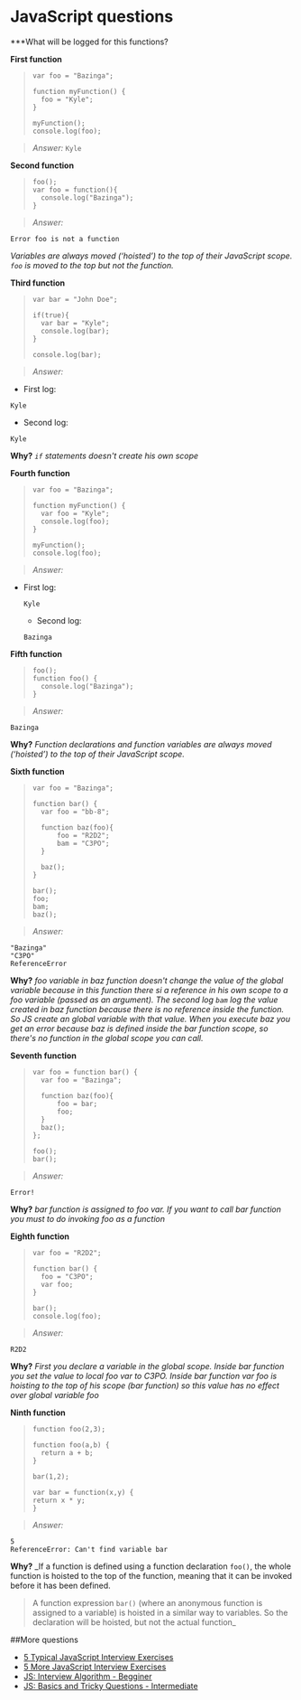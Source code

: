 JavaScript questions
====================

***What will be logged for this functions?

 **First function**

> ```
> var foo = "Bazinga";
>
> function myFunction() {
> 	foo = "Kyle";
> }
>
> myFunction();
> console.log(foo);
> ```

> *Answer:*
	```
	Kyle
	```

**Second function**
> ```
> foo();
> var foo = function(){
> 	console.log("Bazinga");
> }
> ```

> *Answer:*
  ```
  Error foo is not a function
  ```
  _Variables are always moved (‘hoisted’) to the top of their JavaScript scope. ```foo``` is moved to the top but not the function._

**Third function**
> ```
> var bar = "John Doe";
>
> if(true){
> 	var bar = "Kyle";
> 	console.log(bar);
> }
>
> console.log(bar);
>
> ```

> *Answer:*

  * First log:
  ```
  Kyle
  ```

  * Second log:
  ```
  Kyle
  ```
  **Why?**
  _```if``` statements doesn't create his own scope_

**Fourth function**
> ```
> var foo = "Bazinga";
>
> function myFunction() {
> 	var foo = "Kyle";
> 	console.log(foo);
> }
>
> myFunction();
> console.log(foo);
>
> ```

> *Answer:*

* First log:
    ```
    Kyle
    ```

    * Second log:
    ```
    Bazinga
    ```

**Fifth function**
> ```
> foo();
> function foo() {
> 	console.log("Bazinga");
> }
> ```

>*Answer:*

  ```
  Bazinga
  ```

  **Why?**
  _Function declarations and function variables are always moved (‘hoisted’) to the top of their JavaScript scope._

**Sixth function**
> ```
> var foo = "Bazinga";
>
> function bar() {
> 	var foo = "bb-8";
>
> 	function baz(foo){
> 		foo = "R2D2";
> 		bam = "C3PO";
> 	}
>
> 	baz();
> }
>
> bar();
> foo;
> bam;
> baz();
> ```

> *Answer:*

  ```
  "Bazinga"
  "C3PO"
  ReferenceError
  ```

  **Why?**
  _foo variable in baz function doesn't change the value of the global variable because in this function there si a reference in his own scope to a foo variable (passed as an argument). The second log ```bam``` log the value created in baz function because there is no reference inside the function. So JS create an global variable with that value. When you execute baz you get an error because baz is defined inside the bar function scope, so there's no function in the global scope you can call._

**Seventh function**
> ```
> var foo = function bar() {
> 	var foo = "Bazinga";
>
> 	function baz(foo){
> 		foo = bar;
> 		foo;
> 	}
> 	baz();
> };
>
> foo();
> bar();
>
> ```

> *Answer:*
  ```
  Error!
  ```
  **Why?**
  _bar function is assigned to foo var. If you want to call bar function you must to do invoking foo as a function_

**Eighth function**
> ```
> var foo = "R2D2";
>
> function bar() {
> 	foo = "C3PO";
> 	var foo;
> }
>
> bar();
> console.log(foo);
> ```

> *Answer:*
  ```
  R2D2
  ```
  **Why?**
  _First you declare a variable in the global scope. Inside bar function you set the value to local foo var to C3PO. Inside bar function var foo is hoisting to the top of his scope (bar function) so
  this value has no effect over global variable foo_

  **Ninth function**
> ```
> function foo(2,3);
>
> function foo(a,b) {
>   return a + b;
> }
>
> bar(1,2);
>
> var bar = function(x,y) {
> return x * y;
> }

> *Answer:*
 ```
 5
 ReferenceError: Can't find variable bar
 ```
 **Why?**
 _If a function is defined using a function declaration ```foo()```, the whole function is hoisted to the top of the function, meaning that it can be invoked before it has been defined.
>  A function expression ```bar()``` (where an anonymous function is assigned to a variable) is hoisted in a similar way to variables. So the declaration will be hoisted, but not the actual function_

##More questions

* [5 Typical JavaScript Interview Exercises](http://www.sitepoint.com/5-typical-javascript-interview-exercises/)
* [5 More JavaScript Interview Exercises](http://www.sitepoint.com/5-javascript-interview-exercises/)
* [JS: Interview Algorithm - Begginer](http://thatjsdude.com/interview/js1.html)
* [JS: Basics and Tricky Questions - Intermediate](http://thatjsdude.com/interview/js2.html)